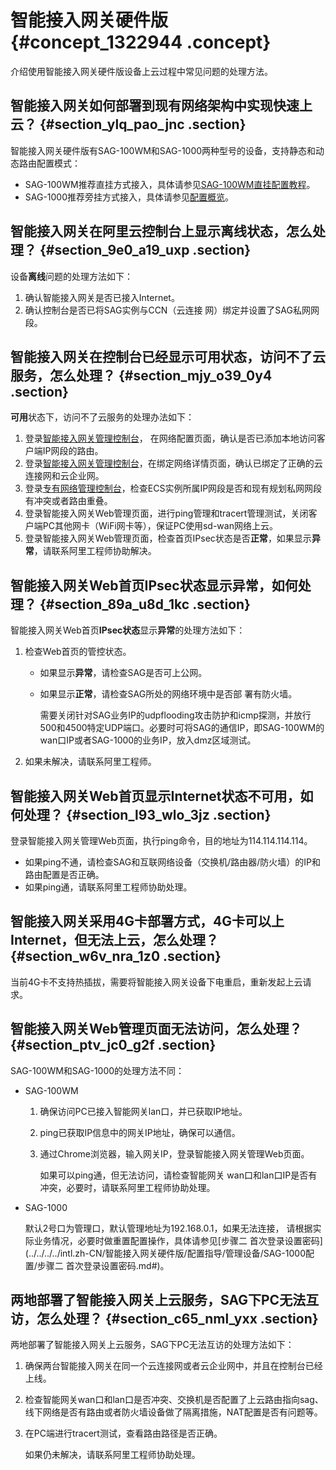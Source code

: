 # 智能接入网关硬件版 {#concept_1322944 .concept}

介绍使用智能接入网关硬件版设备上云过程中常见问题的处理方法。

## 智能接入网关如何部署到现有网络架构中实现快速上云？ {#section_ylq_pao_jnc .section}

智能接入网关硬件版有SAG-100WM和SAG-1000两种型号的设备，支持静态和动态路由配置模式：

-   SAG-100WM推荐直挂方式接入，具体请参见[SAG-100WM直挂配置教程](../../../../intl.zh-CN/最佳实践/SAG-100WM直挂配置教程.md#)。
-   SAG-1000推荐旁挂方式接入，具体请参见[配置概览](../../../../intl.zh-CN/最佳实践/SAG-1000单机旁挂静态路由配置教程/配置概览.md#)。

## 智能接入网关在阿里云控制台上显示**离线**状态，怎么处理？ {#section_9e0_a19_uxp .section}

设备**离线**问题的处理方法如下：

1.  确认智能接入网关是否已接入Internet。
2.  确认控制台是否已将SAG实例与CCN（云连接 网）绑定并设置了SAG私网网段。

## 智能接入网关在控制台已经显示**可用**状态，访问不了云服务，怎么处理？ {#section_mjy_o39_0y4 .section}

**可用**状态下，访问不了云服务的处理办法如下：

1.  登录[智能接入网关管理控制台](https://smartag.console.aliyun.com)， 在网络配置页面，确认是否已添加本地访问客户端IP网段的路由。
2.  登录[智能接入网关管理控制台](https://smartag.console.aliyun.com)，在绑定网络详情页面，确认已绑定了正确的云连接网和云企业网。
3.  登录[专有网络管理控制台](https://vpcnext.console.aliyun.com)，检查ECS实例所属IP网段是否和现有规划私网网段有冲突或者路由重叠。
4.  登录智能接入网关Web管理页面，进行ping管理和tracert管理测试，关闭客户端PC其他网卡（WiFi网卡等），保证PC使用sd-wan网络上云。
5.  登录智能接入网关Web管理页面，检查首页IPsec状态是否**正常**，如果显示**异常**，请联系阿里工程师协助解决。

## 智能接入网关Web首页**IPsec状态**显示**异常**，如何处理？ {#section_89a_u8d_1kc .section}

智能接入网关Web首页**IPsec状态**显示**异常**的处理方法如下：

1.  检查Web首页的管控状态。
    -   如果显示**异常**，请检查SAG是否可上公网。
    -   如果显示**正常**，请检查SAG所处的网络环境中是否部 署有防火墙。

        需要关闭针对SAG业务IP的udpflooding攻击防护和icmp探测，并放行500和4500特定UDP端口。必要时可将SAG的通信IP，即SAG-100WM的wan口IP或者SAG-1000的业务IP，放入dmz区域测试。

2.  如果未解决，请联系阿里工程师。

## 智能接入网关Web首页显示**Internet状态不可用**，如何处理？ {#section_l93_wlo_3jz .section}

登录智能接入网关管理Web页面，执行ping命令，目的地址为114.114.114.114。

-   如果ping不通，请检查SAG和互联网络设备（交换机/路由器/防火墙）的IP和路由配置是否正确。
-   如果ping通，请联系阿里工程师协助处理。

## 智能接入网关采用4G卡部署方式，4G卡可以上Internet，但无法上云，怎么处理？ {#section_w6v_nra_1z0 .section}

当前4G卡不支持热插拔，需要将智能接入网关设备下电重启，重新发起上云请求。

## 智能接入网关Web管理页面无法访问，怎么处理？ {#section_ptv_jc0_g2f .section}

SAG-100WM和SAG-1000的处理方法不同：

-   SAG-100WM
    1.  确保访问PC已接入智能网关lan口，并已获取IP地址。
    2.  ping已获取IP信息中的网关IP地址，确保可以通信。
    3.  通过Chrome浏览器，输入网关IP，登录智能接入网关管理Web页面。

        如果可以ping通，但无法访问，请检查智能网关 wan口和lan口IP是否有冲突，必要时，请联系阿里工程师协助处理。

-   SAG-1000

    默认2号口为管理口，默认管理地址为192.168.0.1，如果无法连接， 请根据实际业务情况，必要时做重置配置操作，具体请参见[步骤二 首次登录设置密码](../../../../intl.zh-CN/智能接入网关硬件版/配置指导/管理设备/SAG-1000配置/步骤二 首次登录设置密码.md#)。


## 两地部署了智能接入网关上云服务，SAG下PC无法互访，怎么处理？ {#section_c65_nml_yxx .section}

两地部署了智能接入网关上云服务，SAG下PC无法互访的处理方法如下：

1.  确保两台智能接入网关在同一个云连接网或者云企业网中，并且在控制台已经上线。
2.  检查智能网关wan口和lan口是否冲突、交换机是否配置了上云路由指向sag、线下网络是否有路由或者防火墙设备做了隔离措施，NAT配置是否有问题等。
3.  在PC端进行tracert测试，查看路由路径是否正确。

    如果仍未解决，请联系阿里工程师协助处理。


